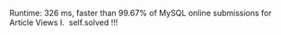 Runtime: 326 ms, faster than 99.67% of MySQL online submissions for Article Views I.
​
self.solved !!!